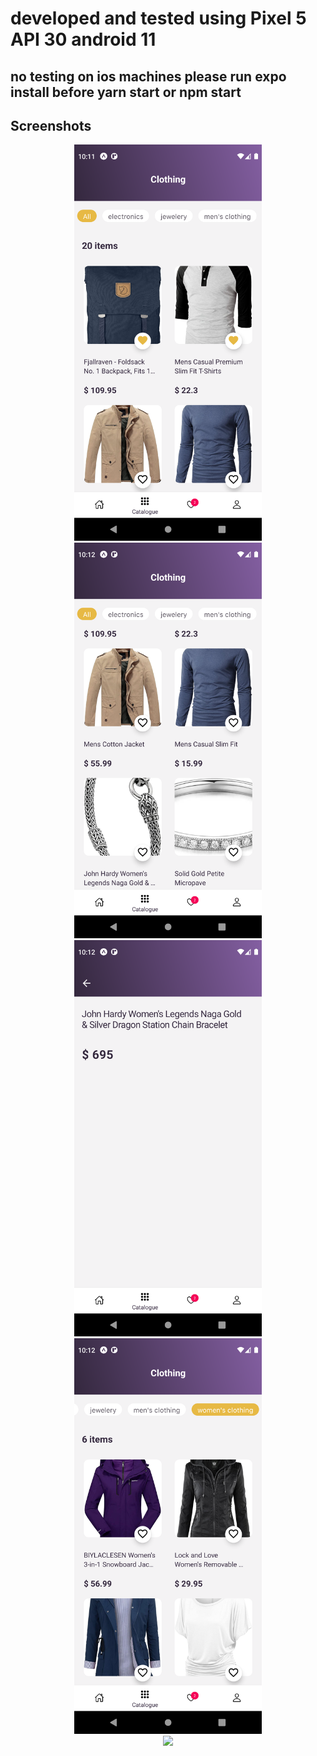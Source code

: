 # developed and tested using Pixel 5 API 30 android 11

## no testing on ios machines please run expo install before yarn start or npm start

## Screenshots


<div align="center">
<div>
<img src="https://github.com/YoussefPasha/miniCommerce/blob/master/images/1.png" width = "300" >
</div>
<div>
<img src="https://github.com/YoussefPasha/miniCommerce/blob/master/images/2.png" width = "300" >
</div>
<div>
<img src="https://github.com/YoussefPasha/miniCommerce/blob/master/images/3.png"  width = "300">
</div>
<div>
<img src="https://github.com/YoussefPasha/miniCommerce/blob/master/images/5.png"  width = "300" >
</div>
<div>
<img src="https://github.com/YoussefPasha/miniCommerce/blob/master/images/6.png"  width = "300">
</div>
</div>